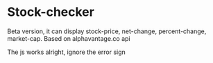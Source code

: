 # Stock-checker
Beta version, it can display  stock-price, net-change, percent-change, market-cap. Based on alphavantage.co api

The js works alright, ignore the error sign
